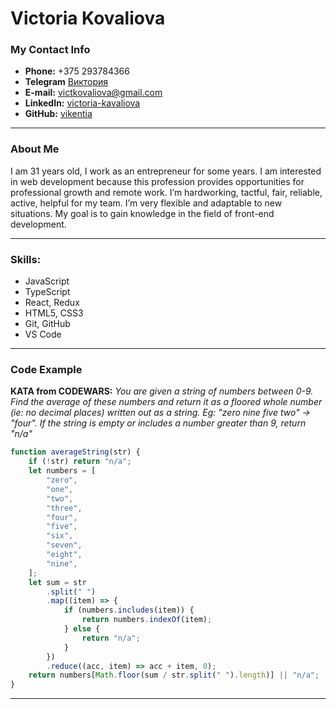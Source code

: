 # Victoria Kovaliova

### My Contact Info

-   **Phone:** +375 293784366
-   **Telegram** [Виктория](https://t.me/Vikenya)
-   **E-mail:** [victkovaliova@gmail.com](victkovaliova@gmail.com)
-   **LinkedIn:** [victoria-kavaliova](https://www.linkedin.com/in/victoria-kavaliova/)
-   **GitHub:** [vikentia](https://github.com/vikentia)

---

### About Me

I am 31 years old, I work as an entrepreneur for some years.
I am interested in web development because this profession provides opportunities for professional growth and remote work.
I’m hardworking, tactful, fair, reliable, active, helpful for my team.
I’m very flexible and adaptable to new situations.
My goal is to gain knowledge in the field of front-end development.

---

### Skills:

-   JavaScript
-   TypeScript
-   React, Redux
-   HTML5, CSS3
-   Git, GitHub
-   VS Code

---

### Code Example

**KATA from CODEWARS:**
_You are given a string of numbers between 0-9. Find the average of these numbers and return it as a floored whole number (ie: no decimal places) written out as a string. Eg: "zero nine five two" -> "four". If the string is empty or includes a number greater than 9, return "n/a"_

```javascript
function averageString(str) {
    if (!str) return "n/a";
    let numbers = [
        "zero",
        "one",
        "two",
        "three",
        "four",
        "five",
        "six",
        "seven",
        "eight",
        "nine",
    ];
    let sum = str
        .split(" ")
        .map((item) => {
            if (numbers.includes(item)) {
                return numbers.indexOf(item);
            } else {
                return "n/a";
            }
        })
        .reduce((acc, item) => acc + item, 0);
    return numbers[Math.floor(sum / str.split(" ").length)] || "n/a";
}
```

---
